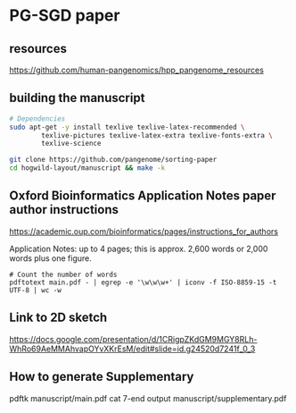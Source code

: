 # PG-SGD paper

## resources

https://github.com/human-pangenomics/hpp_pangenome_resources

## building the manuscript

```bash
# Dependencies
sudo apt-get -y install texlive texlive-latex-recommended \
        texlive-pictures texlive-latex-extra texlive-fonts-extra \
        texlive-science

git clone https://github.com/pangenome/sorting-paper
cd hogwild-layout/manuscript && make -k
```

## Oxford Bioinformatics Application Notes paper author instructions
https://academic.oup.com/bioinformatics/pages/instructions_for_authors

Application Notes: up to 4 pages; this is approx. 2,600 words or 2,000 words plus one figure.

```shell
# Count the number of words
pdftotext main.pdf - | egrep -e '\w\w\w+' | iconv -f ISO-8859-15 -t UTF-8 | wc -w 
```
## Link to 2D sketch
https://docs.google.com/presentation/d/1CRigpZKdGM9MGY8RLh-WhRo69AeMMAhvapOYvXKrEsM/edit#slide=id.g24520d7241f_0_3

## How to generate Supplementary
pdftk manuscript/main.pdf cat 7-end output manuscript/supplementary.pdf
